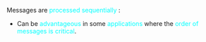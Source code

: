 Messages are <span style="color:#00ffff">processed sequentially</span> :
- Can be <span style="color:#00ffff">advantageous</span> in some <span style="color:#00ffff">applications</span> where the <span style="color:#00ffff">order of messages is critical</span>.